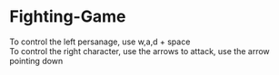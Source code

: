 # Fighting-Game

To control the left persanage, use w,a,d + space  
To control the right character, use the arrows to attack, use the arrow pointing down
